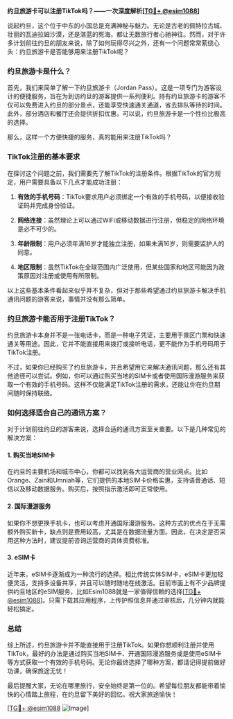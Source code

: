 **约旦旅游卡可以注册TikTok吗？——一次深度解析[[TG💪+ @esim1088](https://t.me/s/esim1088)]**

说起约旦，这个位于中东的小国总是充满神秘与魅力。无论是古老的佩特拉古城、壮丽的瓦迪拉姆沙漠，还是湛蓝的死海，都让无数旅行者心驰神往。然而，对于许多计划前往约旦的朋友来说，除了如何玩得尽兴之外，还有一个问题常常萦绕心头：约旦旅游卡是否能够用来注册TikTok呢？

### 约旦旅游卡是什么？

首先，我们来简单了解一下约旦旅游卡（Jordan Pass）。这是一项专门为游客设计的便捷服务，旨在为到访约旦的游客提供一系列便利。持有约旦旅游卡的游客不仅可以免费进入约旦的部分景点，还能享受快速通关通道，省去排队等待的时间。此外，部分酒店和餐厅还会提供折扣优惠。可以说，约旦旅游卡是一个性价比极高的选择。

那么，这样一个方便快捷的服务，真的能用来注册TikTok吗？

### TikTok注册的基本要求

在探讨这个问题之前，我们需要先了解TikTok的注册条件。根据TikTok的官方规定，用户需要具备以下几点才能成功注册：

1. **有效的手机号码**：TikTok要求用户必须绑定一个有效的手机号码，以便接收验证码并完成身份验证。
   
2. **网络连接**：虽然理论上可以通过WiFi或移动数据进行注册，但稳定的网络环境是必不可少的。

3. **年龄限制**：用户必须年满16岁才能独立注册，如果未满16岁，则需要监护人的同意。

4. **地区限制**：虽然TikTok在全球范围内广泛使用，但某些国家和地区可能因为政策原因对注册或使用有所限制。

以上这些基本条件看起来似乎并不复杂，但对于那些希望通过约旦旅游卡解决手机通讯问题的游客来说，事情并没有那么简单。

### 约旦旅游卡能否用于注册TikTok？

约旦旅游卡本身并不是一张电话卡，而是一种电子凭证，主要用于景区门票和快速通关等用途。因此，它并不能直接用来拨打或接听电话，更不能作为手机号码用于TikTok注册。

不过，如果你已经购买了约旦旅游卡，并且希望用它来解决通讯问题，那么还有其他途径可以尝试。例如，你可以通过购买当地的SIM卡或者使用国际漫游服务来获取一个有效的手机号码。这样不仅能满足TikTok注册的需求，还能让你在约旦期间随时保持联络。

### 如何选择适合自己的通讯方案？

对于计划前往约旦的游客来说，选择合适的通讯方案至关重要。以下是几种常见的解决方案：

#### 1. 购买当地SIM卡

在约旦的主要机场和城市中心，你都可以找到各大运营商的营业网点。比如Orange、Zain和Umniah等，它们提供的本地SIM卡价格实惠，支持语音通话、短信以及移动数据服务。购买后，按照指示激活即可正常使用。

#### 2. 国际漫游服务

如果你不想更换手机卡，也可以考虑开通国际漫游服务。这种方式的优点在于无需额外购买新卡，缺点则是费用较高，尤其是在数据流量方面。因此，在决定是否采用这种方法时，建议提前咨询运营商的具体资费标准。

#### 3. eSIM卡

近年来，eSIM卡逐渐成为一种流行的选择。相比传统实体SIM卡，eSIM卡更加轻便灵活，支持多设备共享，并且可以随时随地在线激活。目前市面上有不少品牌提供约旦地区的eSIM服务，比如Esim1088就是一家值得信赖的选择[[TG💪+ @esim1088](https://t.me/s/esim1088)]。只需下载其应用程序，上传护照信息并通过审核后，几分钟内就能轻松搞定。

### 总结

综上所述，约旦旅游卡并不能直接用于注册TikTok。如果你想顺利注册并使用TikTok，最好的办法是通过购买当地SIM卡、开通国际漫游服务或是使用eSIM卡等方式获取一个有效的手机号码。无论你最终选择了哪种方案，都请记得提前做好功课，确保旅途无忧！

最后提醒大家，无论在哪里旅行，安全始终是第一位的。希望每位朋友都能带着愉快的心情踏上旅程，在约旦留下美好的回忆。祝大家旅途愉快！

[[TG💪+ @esim1088](https://t.me/s/esim1088) ![Image](https://i.postimg.cc/4NQfJmqS/Snipaste-2025-05-13-00-14-12.png)]
